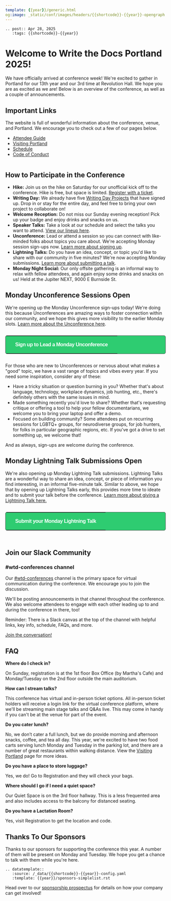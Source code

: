 ```yaml
---
template: {{year}}/generic.html
og:image: _static/conf/images/headers/{{shortcode}}-{{year}}-opengraph.jpg
---
```


```{eval-rst}
.. post:: Apr 28, 2025
   :tags: {{shortcode}}-{{year}}
```

# Welcome to Write the Docs Portland 2025!

We have officially arrived at conference week! We're excited to gather in Portland for our 13th year and our 3rd time at Revolution Hall. We hope you are as excited as we are! Below is an overview of the conference, as well as a couple of announcements.

## Important Links

The website is full of wonderful information about the conference, venue, and Portland. We encourage you to check out a few of our pages below.

- [Attendee Guide](https://www.writethedocs.org/conf/portland/2025/attendee-guide/)
- [Visiting Portland](https://www.writethedocs.org/conf/portland/2025/visiting/)
- [Schedule](https://www.writethedocs.org/conf/portland/2025/schedule/)
- [Code of Conduct](https://www.writethedocs.org/conf/portland/2025/code-of-conduct/)

```{figure} /_static/conf/images/pics/portland-unconference.jpg
```

## How to Participate in the Conference

- **Hike:** Join us on the hike on Saturday for our unofficial kick off to the conference. Hike is free, but space is limited. [Register with a ticket](https://ti.to/writethedocs/write-the-docs-portland-2025).
- **Writing Day:** We already have five [Writing Day Projects](https://www.writethedocs.org/conf/portland/2025/writing-day/#project-list) that have signed up. Drop in or stay for the entire day, and feel free to bring your own project to collaborate on!
- **Welcome Reception:** Do not miss our Sunday evening reception! Pick up your badge and enjoy drinks and snacks on us.
- **Speaker Talks:** Take a look at our schedule and select the talks you want to attend. [View our lineup here](https://www.writethedocs.org/conf/portland/2025/schedule/#monday-may-5). 
- **Unconference:** Lead or attend a session so you can connect with like-minded folks about topics you care about. We're accepting Monday session sign-ups now. [Learn more about signing up](#monday-unconference-sessions-open).
- **Lightning Talks:** Do you have an idea, concept, or topic you'd like to share with our community in five minutes? We're now accepting Monday submissions. [Learn more about submitting a talk](#monday-lightning-talk-submissions-open).
- **Monday Night Social:** Our only offsite gathering is an informal way to relax with fellow attendees, and again enjoy some drinks and snacks on us! Held at the Jupiter NEXT, 9000 E Burnside St.

## Monday Unconference Sessions Open

We're opening up the Monday Unconference sign-ups today! We're doing this because Unconferences are amazing ways to foster connection within our community, and we hope this gives more visibility to the earlier Monday slots. [Learn more about the Unconference here](https://www.writethedocs.org/conf/portland/2025/unconference/).

<p style="margin: 2em 0;">
<table border="0" cellpadding="0" cellspacing="0" style="background-color:#2ECC71; border:1px solid #4a4a4a; border-radius:5px;">
<tr>
  <td align="center" valign="middle" style="color:#FFFFFF; font-family:Helvetica, Arial, sans-serif; font-size:16px; font-weight:bold; letter-spacing:-.5px; line-height:150%; padding-top:15px; padding-right:30px; padding-bottom:15px; padding-left:30px;">
     <a href="https://docs.google.com/spreadsheets/d/1Yyo2V5Xzwz7KhF4xkEmGNFNHld7TEUG7VfitMzM_Ohc/edit?usp=sharing" target="_blank" style="color:#FFFFFF; text-decoration:none; border-bottom: none;">Sign up to Lead a Monday Unconference</a>
  </td>
</tr>
</table>
</p>

For those who are new to Unconferences or nervous about what makes a "good" topic, we have a vast range of topics and vibes every year. If you need some inspiration, consider any of these:

- Have a tricky situation or question burning in you? Whether that's about language, technology, workplace dynamics, job hunting, etc., there's definitely others with the same issues in mind.
- Made something recently you'd love to share? Whether that's requesting critique or offering a tool to help your fellow documentarians, we welcome you to bring your laptop and offer a demo.
- Focused on building community? Some attendees put on recurring  sessions for LGBTQ+ groups, for neurodiverse groups, for job hunters, for folks in particular geographic regions, etc. If you've got a drive to set something up, we welcome that! 

And as always, sign-ups are welcome during the conference. 

## Monday Lightning Talk Submissions Open

We're also opening up Monday Lightning Talk submissions. Lightning Talks are a wonderful way to share an idea, concept, or piece of information you find interesting, in an informal five-minute talk. Similar to above, we hope that by opening up Lightning Talks early, this provides more time to ideate and to submit your talk before the conference. [Learn more about giving a Lightning Talk here.](https://www.writethedocs.org/conf/portland/2025/lightning-talks/)

<p style="margin: 2em 0;">
<table border="0" cellpadding="0" cellspacing="0" style="background-color:#2ECC71; border:1px solid #4a4a4a; border-radius:5px;">
<tr>
  <td align="center" valign="middle" style="color:#FFFFFF; font-family:Helvetica, Arial, sans-serif; font-size:16px; font-weight:bold; letter-spacing:-.5px; line-height:150%; padding-top:15px; padding-right:30px; padding-bottom:15px; padding-left:30px;">
     <a href="https://docs.google.com/forms/d/e/1FAIpQLSc9Op0AImTVbHoX4yi_AViNpCvE_Id-E_Q2-y3THQ7NxXW5MA/viewform?usp=sharing" target="_blank" style="color:#FFFFFF; text-decoration:none; border-bottom: none;">Submit your Monday Lightning Talk</a>
  </td>
</tr>
</table>
</p>

```{figure} /_static/conf/images/headers/portland-2024-all-speakers.jpg
```

## Join our Slack Community

### #wtd-conferences channel
Our [#wtd-conferences](https://writethedocs.slack.com/archives/C1AKFQATH) channel is the primary space for virtual communication during the conference. We encourage you to join the discussion.

We'll be posting announcements in that channel throughout the conference. We also welcome attendees to engage with each other leading up to and during the conference in there, too!

Reminder: There is a Slack canvas at the top of the channel with helpful links, key info, schedule, FAQs, and more.

[Join the conversation!](https://docs.google.com/forms/d/e/1FAIpQLSdq4DWRphVt1qVqH8NsjNnS0Szu_NljjZRUvyYqR7mdc00zKQ/viewform) 


## FAQ

**Where do I check in?**

On Sunday, registration is at the 1st floor Box Office (by Martha's Cafe) and Monday/Tuesday on the 2nd floor outside the main auditorium.

**How can I stream talks?**

This conference has virtual and in-person ticket options. All in-person ticket holders will receive a login link for the virtual conference platform, where we'll be streaming main stage talks and Q&As live. This may come in handy if you can't be at the venue for part of the event.

**Do you cater lunch?**

No, we don’t cater a full lunch, but we do provide morning and afternoon snacks, coffee, and tea all day. This year, we're excited to have two food carts serving lunch Monday and Tuesday in the parking lot, and there are a number of great restaurants within walking distance. View the [Visiting Portland](https://www.writethedocs.org/conf/portland/2025/visiting/) page for more ideas.

**Do you have a place to store luggage?**

Yes, we do! Go to Registration and they will check your bags.

**Where should I go if I need a quiet space?**

Our Quiet Space is on the 3rd floor hallway. This is a less frequented area and also includes access to the balcony for distanced seating.

**Do you have a Lactation Room?**

Yes, visit Registration to get the location and code.

## Thanks To Our Sponsors

Thanks to our sponsors for supporting the conference this year. A number of them will be present on Monday and Tuesday. We hope you get a chance to talk with them while you're here.

```{eval-rst}
.. datatemplate::
   :source: /_data/{{shortcode}}-{{year}}-config.yaml
   :template: {{year}}/sponsors-simplelist.rst
```

Head over to our [sponsorship prospectus](https://www.writethedocs.org/conf/portland/{{year}}/sponsors/prospectus/) for details on how your company can get involved!
